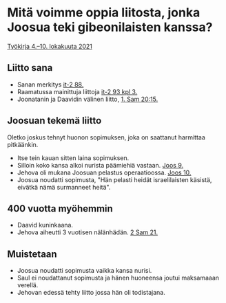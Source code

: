 # Mitä voimme oppia liitosta, jonka Joosua teki gibeonilaisten kanssa?
[Työkirja 4.–10. lokakuuta 2021](https://wol.jw.org/fi/wol/d/r16/lp-fi/202021332)


## Liitto sana
* Sanan merkitys [it-2 88.](https://wol.jw.org/fi/wol/d/r16/lp-fi/1200001054#h=2:0-3:0)
* Raamatussa mainittuja liittoja [it-2 93 kpl 3.](https://wol.jw.org/fi/wol/d/r16/lp-fi/1200001054#h=36:0-37:0)
* Joonatanin ja Daavidin välinen liitto, [1. Sam 20:15.](https://www.jw.org/fi/kirjasto/raamattu/nwt/sis%C3%A4llys/1-samuelin-kirja/20)

## Joosuan tekemä liitto
Oletko joskus tehnyt huonon sopimuksen, joka on saattanut harmittaa pitkäänkin.
* Itse tein kauan sitten laina sopimuksen.
* Silloin koko kansa alkoi nurista päämiehiä vastaan. [Joos 9.](https://wol.jw.org/fi/wol/b/r16/lp-fi/nwtsty/6/9#study=discover)
* Jehova oli mukana Joosuan pelastus operaatioossa. [Joos 10.](https://wol.jw.org/fi/wol/b/r16/lp-fi/nwtsty/6/10#study=discover)
* Joosua noudatti sopimusta, "Hän pelasti heidät israelilaisten käsistä, eivätkä nämä surmanneet heitä".

## 400 vuotta myöhemmin
* Daavid kuninkaana.
* Jehova aiheutti 3 vuotisen nälänhädän. [2 Sam 21.](https://wol.jw.org/fi/wol/b/r16/lp-fi/nwtsty/10/21#study=discover)


## Muistetaan
* Joosua noudatti sopimusta vaikka kansa nurisi.
* Saul ei noudattanut sopimusta ja hänen huoneensa joutui maksamaaan verellä.
* Jehovan edessä tehty liitto jossa hän oli todistajana.
